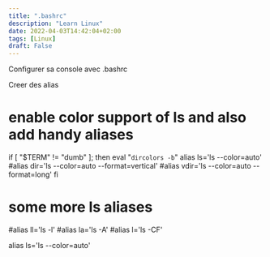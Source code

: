 ```yaml
---
title: ".bashrc"
description: "Learn Linux"
date: 2022-04-03T14:42:04+02:00
tags: [Linux]
draft: False
---
```


Configurer sa console avec .bashrc

Creer des alias

# enable color support of ls and also add handy aliases

if [ "$TERM" != "dumb" ]; then
eval "`dircolors -b`"
alias ls='ls --color=auto'
#alias dir='ls --color=auto --format=vertical'
#alias vdir='ls --color=auto --format=long'
fi

# some more ls aliases

#alias ll='ls -l'
#alias la='ls -A'
#alias l='ls -CF'

alias ls='ls --color=auto'

